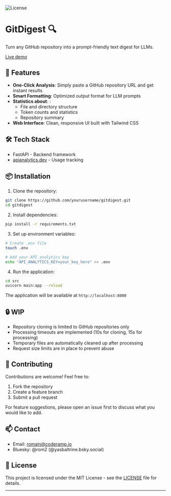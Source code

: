 ![License](https://img.shields.io/badge/license-MIT-blue.svg)
# GitDigest 🔍

Turn any GitHub repository into a prompt-friendly text digest for LLMs. 

[Live demo](https://gitdigest.dev/)

## 🚀 Features

- **One-Click Analysis**: Simply paste a GitHub repository URL and get instant results
- **Smart Formatting**: Optimized output format for LLM prompts
- **Statistics about**: :
  - File and directory structure
  - Token counts and statistics
  - Repository summary
- **Web Interface**: Clean, responsive UI built with Tailwind CSS

## 🛠️ Tech Stack

- FastAPI - Backend framework
- [apianalytics.dev](https://www.apianalytics.dev/) - Usage tracking

## 📦 Installation

1. Clone the repository:
```bash
git clone https://github.com/yourusername/gitdigest.git
cd gitdigest
```

2. Install dependencies:
```bash
pip install -r requirements.txt
```

3. Set up environment variables:
```bash
# Create .env file
touch .env

# Add your API analytics key
echo "API_ANALYTICS_KEY=your_key_here" >> .env
```

4. Run the application:
```bash
cd src
uvicorn main:app --reload
```

The application will be available at `http://localhost:8000`


## 🔒 WIP

- Repository cloning is limited to GitHub repositories only
- Processing timeouts are implemented (10s for cloning, 15s for processing)
- Temporary files are automatically cleaned up after processing
- Request size limits are in place to prevent abuse

## 🤝 Contributing

Contributions are welcome! Feel free to:
1. Fork the repository
2. Create a feature branch
3. Submit a pull request

For feature suggestions, please open an issue first to discuss what you would like to add.

## 📫 Contact

- Email: romain@coderamp.io
- Bluesky: @rom2 (@yasbaltrine.bsky.social)

## 📄 License

This project is licensed under the MIT License - see the [LICENSE](LICENSE) file for details.

---


